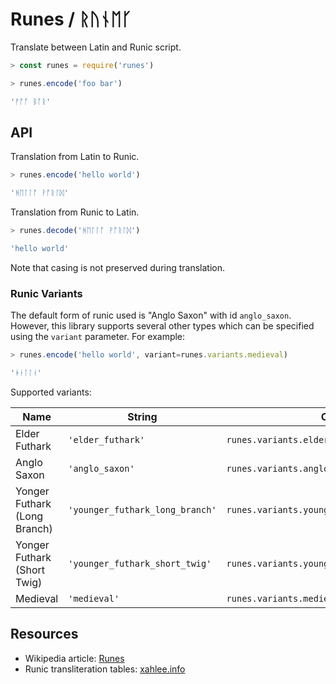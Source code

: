 # Runes / ᚱᚢᚾᛖᚴ

Translate between Latin and Runic script.

```js
> const runes = require('runes')

> runes.encode('foo bar')

'ᚠᚩᚩ ᛒᚪᚱ'
```


## API

Translation from Latin to Runic.

```js
> runes.encode('hello world')

'ᚻᛖᛚᛚᚩ ᚹᚩᚱᛚᛞ'
```

Translation from Runic to Latin.

```js
> runes.decode('ᚻᛖᛚᛚᚩ ᚹᚩᚱᛚᛞ')

'hello world'
```

Note that casing is not preserved during translation.


### Runic Variants

The default form of runic used is "Anglo Saxon" with id `anglo_saxon`. However, this library supports several other types which can be specified using the `variant` parameter. For example:

```js
> runes.encode('hello world', variant=runes.variants.medieval)

'ᚼᛂᛚᛚᚮ'
```

Supported variants:

| Name                         | String                          | Code                                         |
|------------------------------|---------------------------------|----------------------------------------------|
| Elder Futhark                | `'elder_futhark'`               | `runes.variants.elder_futhark`               |
| Anglo Saxon                  | `'anglo_saxon'`                 | `runes.variants.anglo_saxon`                 |
| Yonger Futhark (Long Branch) | `'younger_futhark_long_branch'` | `runes.variants.younger_futhark_long_branch` |
| Yonger Futhark (Short Twig)  | `'younger_futhark_short_twig'`  | `runes.variants.younger_futhark_short_twig`  |
| Medieval                     | `'medieval'`                    | `runes.variants.medieval`                    |


## Resources

* Wikipedia article: [Runes](https://en.wikipedia.org/wiki/Runes#Runic_alphabets)
* Runic transliteration tables: [xahlee.info](http://xahlee.info/comp/unicode_runic.js)
